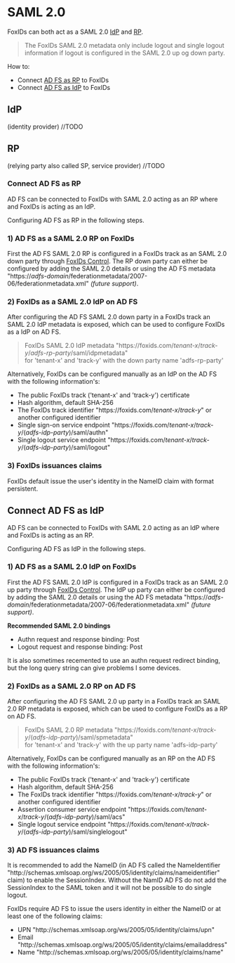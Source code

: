 # SAML 2.0
FoxIDs can both act as a SAML 2.0 [IdP](#idp) and [RP](#rp). 

> The FoxIDs SAML 2.0 metadata only include logout and single logout information if logout is configured in the SAML 2.0 up og down party.


How to:
* Connect [AD FS as RP](#connect-ad-fs-as-rp) to FoxIDs
* Connect [AD FS as IdP](#connect-ad-fs-as-idp) to FoxIDs

## IdP 
(identity provider)
//TODO

## RP 
(relying party also called SP, service provider)
//TODO

### Connect AD FS as RP
AD FS can be connected to FoxIDs with SAML 2.0 acting as an RP where and FoxIDs is acting as an IdP.
 
Configuring AD FS as RP in the following steps.

### 1) AD FS as a SAML 2.0 RP on FoxIDs
First the AD FS SAML 2.0 RP is configured in a FoxIDs track as an SAML 2.0 down party through [FoxIDs Control](control.md). The RP down party can either be configured by adding the SAML 2.0 details or using the AD FS metadata "https<i>:</i>//*adfs-domain*/federationmetadata/2007-06/federationmetadata.xml" *(future support)*.

### 2) FoxIDs as a SAML 2.0 IdP on AD FS
After configuring the AD FS SAML 2.0 down party in a FoxIDs track an SAML 2.0 IdP metadata is exposed, which can be used to configure FoxIDs as a IdP on AD FS.

> FoxIDs SAML 2.0 IdP metadata "https<i>:</i>//foxids.com/*tenant-x*/*track-y*/*adfs-rp-party*/saml/idpmetadata"  
> for 'tenant-x' and 'track-y' with the down party name 'adfs-rp-party'

Alternatively, FoxIDs can be configured manually as an IdP on the AD FS with the following information's:

* The public FoxIDs track ('tenant-x' and 'track-y') certificate
* Hash algorithm, default SHA-256
* The FoxIDs track identifier "https<i>:</i>//foxids.com/*tenant-x*/*track-y*" or another configured identifier
* Single sign-on service endpoint "https<i>:</i>//foxids.com/*tenant-x*/*track-y*/(*adfs-idp-party*)/saml/authn"
* Single logout service endpoint "https<i>:</i>//foxids.com/*tenant-x*/*track-y*/(*adfs-idp-party*)/saml/logout"

### 3) FoxIDs issuances claims
FoxIDs default issue the user's identity in the NameID claim with format persistent.

## Connect AD FS as IdP
AD FS can be connected to FoxIDs with SAML 2.0 acting as an IdP where and FoxIDs is acting as an RP.
 
Configuring AD FS as IdP in the following steps.

### 1) AD FS as a SAML 2.0 IdP on FoxIDs
First the AD FS SAML 2.0 IdP is configured in a FoxIDs track as an SAML 2.0 up party through [FoxIDs Control](control.md). The IdP up party can either be configured by adding the SAML 2.0 details or using the AD FS metadata "https<i>:</i>//*adfs-domain*/federationmetadata/2007-06/federationmetadata.xml" *(future support)*.

**Recommended SAML 2.0 bindings**
* Authn request and response binding: Post
* Logout request and response binding: Post

It is also sometimes recemented to use an authn request redirect binding, but the long query string can give problems I some devices.

### 2) FoxIDs as a SAML 2.0 RP on AD FS
After configuring the AD FS SAML 2.0 up party in a FoxIDs track an SAML 2.0 RP metadata is exposed, which can be used to configure FoxIDs as a RP on AD FS.

> FoxIDs SAML 2.0 RP metadata "https<i>:</i>//foxids.com/*tenant-x*/*track-y*/(*adfs-idp-party*)/saml/spmetadata"  
> for 'tenant-x' and 'track-y' with the up party name 'adfs-idp-party'

Alternatively, FoxIDs can be configured manually as an RP on the AD FS with the following information's:

* The public FoxIDs track ('tenant-x' and 'track-y') certificate
* Hash algorithm, default SHA-256
* The FoxIDs track identifier "https<i>:</i>//foxids.com/*tenant-x*/*track-y*" or another configured identifier
* Assertion consumer service endpoint "https<i>:</i>//foxids.com/*tenant-x*/*track-y*/(*adfs-idp-party*)/saml/acs"
* Single logout service endpoint "https<i>:</i>//foxids.com/*tenant-x*/*track-y*/(*adfs-idp-party*)/saml/singlelogout"

### 3) AD FS issuances claims
It is recommended to add the NameID (in AD FS called the NameIdentifier "http<i>:</i>//schemas.xmlsoap.org/ws/2005/05/identity/claims/nameidentifier" claim) to enable the SessionIndex. Without the NamID AD FS do not add the SessionIndex to the SAML token and it will not be possible to do single logout.

FoxIDs require AD FS to issue the users identity in either the NameID or at least one of the following claims:

* UPN "http<i>:</i>//schemas.xmlsoap.org/ws/2005/05/identity/claims/upn"
* Email "http<i>:</i>//schemas.xmlsoap.org/ws/2005/05/identity/claims/emailaddress"
* Name "http<i>:</i>//schemas.xmlsoap.org/ws/2005/05/identity/claims/name"

